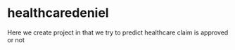 # healthcaredeniel
Here we create project in that we try to predict healthcare claim is approved or not

